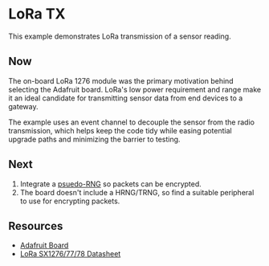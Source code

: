# LoRa TX
This example demonstrates LoRa transmission of a sensor reading.

## Now
The on-board LoRa 1276 module was the primary motivation behind selecting the Adafruit board. LoRa's low power
requirement and range make it an ideal candidate for transmitting sensor data from end devices to a gateway.

The example uses an event channel to decouple the sensor from the radio transmission, which helps keep the code tidy
while easing potential upgrade paths and minimizing the barrier to testing.

## Next
1. Integrate a [psuedo-RNG](https://github.com/raspberrypi/pico-sdk/blob/master/src/rp2_common/pico_rand/include/pico/rand.h) so packets can be encrypted.
2. The board doesn't include a HRNG/TRNG, so find a suitable peripheral to use for encrypting packets.

## Resources
* [Adafruit Board](https://www.adafruit.com/product/5714)
* [LoRa SX1276/77/78 Datasheet](https://cdn-shop.adafruit.com/product-files/5714/SX1276-7-8.pdf)
